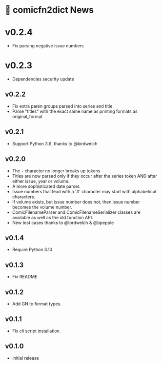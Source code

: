 # 📰 comicfn2dict News

# v0.2.4

- Fix parsing negative issue numbers

# v0.2.3

- Dependencies security update

## v0.2.2

- Fix extra paren groups parsed into series and title
- Parse "titles" with the exact same name as printing formats as original_format

## v0.2.1

- Support Python 3.9, thanks to @lordwelch

## v0.2.0

- The `-` character no longer breaks up tokens
- Titles are now parsed only if they occur after the series token AND after
  either issue, year or volume.
- A more sophisticated date parser.
- Issue numbers that lead with a '#' character may start with alphabetical
  characters.
- If volume exists, but issue number does not, then issue number becomes the
  volume number.
- ComicFilenameParser and ComicFilenameSerializer classes are available as well
  as the old function API.
- New test cases thanks to @lordwelch & @bpepple

## v0.1.4

- Require Python 3.10

## v0.1.3

- Fix README

## v0.1.2

- Add GN to format types.

## v0.1.1

- Fix cli script installation.

## v0.1.0

- Initial release
